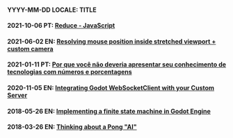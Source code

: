 #### YYYY-MM-DD LOCALE: TITLE
#### 2021-10-06 PT: [Reduce - JavaScript](https://coelhucas.medium.com/reduce-javascript-7f00a06b0a80)
#### 2021-06-02 EN: [Resolving mouse position inside stretched viewport + custom camera](https://github.com/coelhucas/blog/issues/4)
#### 2021-01-11 PT: [Por que você não deveria apresentar seu conhecimento de tecnologias com números e porcentagens](https://coelhucas.medium.com/por-que-voc%C3%AA-n%C3%A3o-deveria-apresentar-seu-conhecimento-de-tecnologias-com-n%C3%BAmeros-e-porcentagens-1ae9638fd902)
#### 2020-11-05 EN: [Integrating Godot WebSocketClient with your Custom Server](https://github.com/coelhucas/blog/issues/3)
#### 2018-05-26 EN: [Implementing a finite state machine in Godot Engine](https://github.com/coelhucas/blog/issues/2)
#### 2018-03-26 EN: [Thinking about a Pong "AI"](https://github.com/coelhucas/blog/issues/1)
